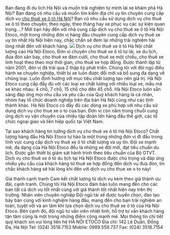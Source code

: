 Bạn đang đi du lịch Hà Nội và muốn trải nghiệm tự mình lái xe khám phá Hà Nội?
Bạn đang có nhu cầu và muốn tìm kiếm địa chỉ uy tín chuyên cung cấp dịch vụ [cho thuê xe ô tô Hà Nội](https://hanoietoco.com/chothuexeoto/)?
Bạn có nhu cầu sử dụng dịch vụ cho thuê xe ô tô theo chuyến, theo ngày, theo tháng hay xe phục vụ các sự kiện quan trọng….?
Mời bạn hãy đến với nhà cung cấp dịch vụ cho thuê xe ô tô Hà Nội Etoco, một trong những đơn vị hàng đầu chuyên cung cấp dịch vụ thuê xe uy tín nhất Hà Nội hiện nay, chắc chắn sẽ đem lại những trải nghiệm hài lòng nhất đến với khách hàng.
![](https://hanoietoco.com/dulich/images/dactinh/57.jpg)
Dịch vụ cho thuê xe ô tô Hà Nội chất lượng cao
Hà Nội Etoco, Đơn vị chuyên cho thuê xe ô tô tự lái, xe du lịch, đưa đón sân bay, cho thuê xe đám cưới, cho thuê xe một chiều, cho thuê xe linh hoạt theo theo mọi thời gian, cho thuê xe hợp đồng. 
Được thành lập từ năm 2001, đơn vị đã trải qua 2 thập kỷ phát triển. Chúng tôi với đội ngũ điều hành xe chuyên nghiệp, thiết bị xe luôn được đổi mới và bổ sung đa dạng về chủng loại. Luôn định hướng với mục tiêu chất lượng tạo nên giá trị. Hà Nội Etoco cung cấp đầy đủ với các loại xe chất lượng với nhiều loại xe, mẫu mã xe khác nhau: 4 chỗ, 7 chỗ, 15 chỗ cho đến 45 chỗ.
Hà Nội Etoco luôn sẵn sàng đáp ứng mọi nhu cầu và yêu cầu của Quý khách hàng là cá nhân, nhóm hay tổ chức doanh nghiệp trên địa bàn Hà Nội cũng như các tỉnh thành khác.
Hà Nội Etoco có đầy đủ các dòng xe phù hợp với nhu cầu sử dụng dịch vụ cho thue xe o to của bạn. Đơn vị còn nằm trong chuỗi cung ứng dịch vụ vận chuyển của nhiều tập đoàn lớn hàng đầu thế giới, các tổ chức ngoại giao và liên hiệp quốc tại Việt Nam.

Tại sao khách hàng tin tưởng dịch vụ cho thuê xe ô tô Hà Nội Etoco?
Chất lượng hàng đầu
Hà Nội Etoco tự hào là một trong những đơn vị đi đầu trong lĩnh vực cung cấp dịch vụ thuê xe ô tô chất lượng và uy tín.
Đội xe mạnh mẽ, đa dạng của Hà Nội Etoco đều là những xe đời mới, đạt tiêu chuẩn du lịch. Được gắn thiết bị giám sát hành trình theo tiêu chuẩn của Bộ GTVT. 
Dịch vụ cho thuê xe ô tô du lịch tại Hà Nội Etoco được chú trọng và đáp ứng nhiều yêu cầu của khách hàng từ thuê xe hợp đồng đến dịch vụ đưa đón, tin chắc khách hàng sẽ hài lòng khi đến với dịch vụ cho thue xe o to này!

Giá thành cạnh tranh
Cam kết chất lượng từ dịch vụ kèm theo giá thành ưu đãi, cạnh tranh.
Chúng tôi Hà Nội Etoco đảm bảo luôn mang đến cho các bạn tất cả dịch vụ tốt nhất cùng với giá thành tốt nhất hiện nay trên thị trường.
Nhân viên chuyên nghiệp
Đội ngũ tài xế được tuyển chọn, đào tạo bày bản cùng với kinh nghiệm hàng đầu, mang đến cho bạn trải nghiệm an toàn, tuyệt vời và an tâm khi lựa chọn dịch vụ cho thuê xe ô tô của Hà Nội Etoco.
Bên cạnh đó, đội ngũ tư vấn viên nhiệt tình, hỗ trợ tư vấn khách hàng tận tâm cũng là một trong những điểm cộng mạnh mẽ.
Mọi thông tin chi tiết quý khách xin vui lòng liên hệ
HÀ NỘI ETOCO
Địa chỉ: 142 Lê Duẩn, Đống Đa, Hà Nội
Tel: (024) 3518.7153
Mobile: 0989.559.737
Fax: (024) 3518.7154

